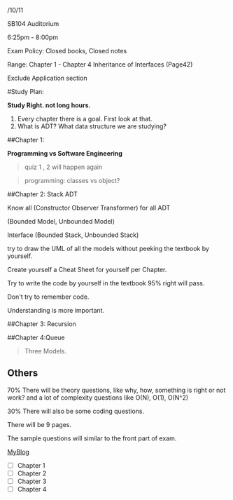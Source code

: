 /10/11 

SB104  Auditorium

6:25pm - 8:00pm

Exam Policy: Closed books, Closed notes

Range: Chapter 1 - Chapter 4 Inheritance of Interfaces (Page42)

Exclude Application section



#Study Plan:

**Study Right. not long hours.**

1. Every chapter there is a goal. First look at that.
2. What is ADT? What data structure we are studying?



##Chapter 1:

**Programming vs Software Engineering**

> quiz 1 , 2 will happen again

> programming: classes vs object?



##Chapter 2: Stack ADT

Know all (Constructor Observer Transformer) for all ADT

(Bounded Model, Unbounded Model)

Interface (Bounded Stack, Unbounded Stack)

try to draw the UML of all the models without peeking the textbook by yourself.

Create yourself a Cheat Sheet for yourself per Chapter.

Try to write the code by yourself in the textbook 95% right will pass.

Don't try to remember code.

Understanding is more important.



##Chapter 3: Recursion





##Chapter 4:Queue

> Three Models.



## Others

70% There will be theory questions, like why, how, something is right or not work? and a lot of complexity questions like O(N), O(1), O(N^2)

30% There will also be some coding questions.

There will be 9 pages.

The sample questions will similar to the front part of exam.

[MyBlog](http://shiyuanchen.com)



- [ ] Chapter 1
- [ ] Chapter 2
- [ ] Chapter 3
- [ ] Chapter 4